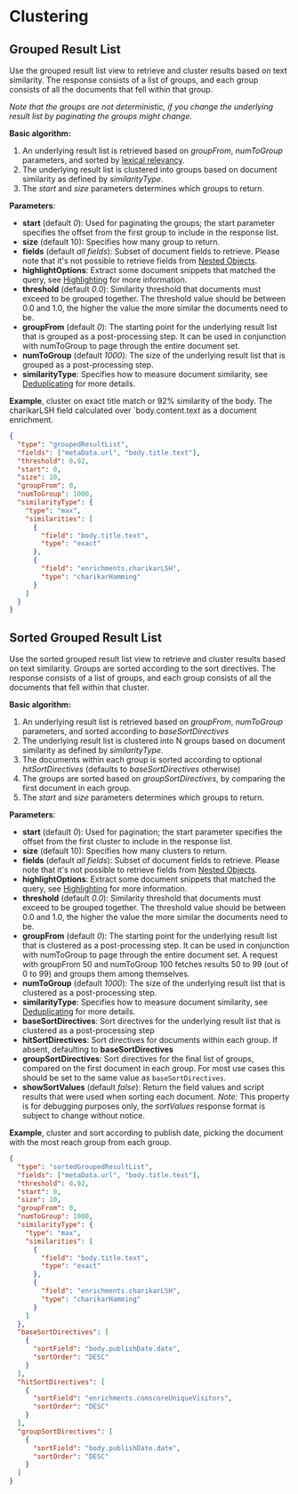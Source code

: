 # Clustering


## Grouped Result List

Use the grouped result list view to retrieve and cluster results based on text similarity. The response consists of a list of groups, and each group consists of all the documents that fell within that group.

*Note that the groups are not deterministic, if you change the underlying result list by paginating the groups might change.*

**Basic algorithm:**

1. An underlying result list is retrieved based on *groupFrom*, *numToGroup* parameters, and sorted by [lexical relevancy](sorting.md).
2. The underlying result list is clustered into groups based on document similarity as defined by *similarityType*.
3. The *start* and *size* parameters determines which groups to return.

**Parameters**:

* **start** (default *0*): Used for paginating the groups; the start parameter specifies the offset from the first group to include in the response list.
* **size** (default 10): Specifies how many group to return.
* **fields** (default *all fields*): Subset of document fields to retrieve. Please note that it's not possible to retrieve fields from [Nested Objects](docs/default/component/mi-information-model/Dataset/terminology/#nested-object.md).
* **highlightOptions**: Extract some document snippets that matched the query, see [Highlighting](highlighting.md) for more information.
* **threshold** (default *0.0*): Similarity threshold that documents must exceed to be grouped together. The threshold value should be between 0.0 and 1.0, the higher the value the more similar the documents need to be.
* **groupFrom** (default *0*): The starting point for the underlying result list that is grouped as a post-processing step. It can be used in conjunction with numToGroup to page through the entire document set.
* **numToGroup** (default *1000*): The size of the underlying result list that is grouped as a post-processing step.
* **similarityType**: Specifies how to measure document similarity, see [Deduplicating](deduping.md) for more details.

**Example**, cluster on exact title match or 92% similarity of the body. The charikarLSH field calculated over `body.content.text as a document enrichment.
```json
{
  "type": "groupedResultList",
  "fields": ["metaData.url", "body.title.text"],
  "threshold": 0.92,
  "start": 0,
  "size": 10,
  "groupFrom": 0,
  "numToGroup": 1000,
  "similarityType": {
    "type": "max",
    "similarities": [
      {
        "field": "body.title.text",
        "type": "exact"
      },
      {
        "field": "enrichments.charikarLSH",
        "type": "charikarHamming"
      }
    ]
  }
}
```



## Sorted Grouped Result List

Use the sorted grouped result list view to retrieve and cluster results based on text similarity. Groups are sorted according to the sort directives. The response consists of a list of groups, and each group consists of all the documents that fell within that cluster.

**Basic algorithm:**

1. An underlying result list is retrieved based on *groupFrom*, *numToGroup* parameters, and sorted according to *baseSortDirectives*
2. The underlying result list is clustered into N groups based on document similarity as defined by *similarityType*.
3. The documents within each group is sorted according to optional *hitSortDirectives* (defaults to *baseSortDirectives* otherwise)
4. The groups are sorted based on *groupSortDirectives*, by comparing the first document in each group.
5. The *start* and *size* parameters determines which groups to return.

**Parameters**:

* **start** (default *0*): Used for pagination; the start parameter specifies the offset from the first cluster to include in the response list.
* **size** (default 10): Specifies how many clusters to return.
* **fields** (default *all fields*): Subset of document fields to retrieve. Please note that it's not possible to retrieve fields from [Nested Objects](docs/default/component/mi-information-model/Dataset/terminology/#nested-object.md).
* **highlightOptions**: Extract some document snippets that matched the query, see [Highlighting](highlighting.md) for more information.
* **threshold** (default *0.0*): Similarity threshold that documents must exceed to be grouped together. The threshold value should be between 0.0 and 1.0, the higher the value the more similar the documents need to be.
* **groupFrom** (default *0*): The starting point for the underlying result list that is clustered as a post-processing step. It can be used in conjunction with numToGroup to page through the entire document set. A request with groupFrom 50 and numToGroup 100 fetches results 50 to 99 (out of 0 to 99) and groups them among themselves.
* **numToGroup** (default *1000*): The size of the underlying result list that is clustered as a post-processing step.
* **similarityType**: Specifies how to measure document similarity, see [Deduplicating](deduping.md) for more details.
* **baseSortDirectives**: Sort directives for the underlying result list that is clustered as a post-processing step
* **hitSortDirectives**: Sort directives for documents within each group. If absent, defaulting to **baseSortDirectives**
* **groupSortDirectives**: Sort directives for the final list of groups, compared on the first document in each group. For most use cases this should be set to the same value as `baseSortDirectives`.
* **showSortValues** (default *false*): Return the field values and script results that were used when sorting each document. *Note:* This property is for debugging purposes only, the *sortValues* response format is subject to change without notice.

**Example**, cluster and sort according to publish date, picking the document with the most reach group from each group.
```json
{
  "type": "sortedGroupedResultList",
  "fields": ["metaData.url", "body.title.text"],
  "threshold": 0.92,
  "start": 0,
  "size": 10,
  "groupFrom": 0,
  "numToGroup": 1000,
  "similarityType": {
    "type": "max",
    "similarities": [
      {
        "field": "body.title.text",
        "type": "exact"
      },
      {
        "field": "enrichments.charikarLSH",
        "type": "charikarHamming"
      }
    ]
  },
  "baseSortDirectives": [
    {
      "sortField": "body.publishDate.date",
      "sortOrder": "DESC"
    }
  ],
  "hitSortDirectives": [
    {
      "sortField": "enrichments.comscoreUniqueVisitors",
      "sortOrder": "DESC"
    }
  ],
  "groupSortDirectives": [
    {
      "sortField": "body.publishDate.date",
      "sortOrder": "DESC"
    }
  ]
}
```


